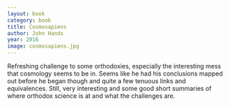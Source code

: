 ```yaml
---
layout: book
category: book
title: Cosmosapiens
author: John Hands
year: 2016
image: cosmosapiens.jpg
---
```

Refreshing challenge to some orthodoxies, especially the interesting mess that cosmology seems to be in. Seems like he had his conclusions mapped out before he began though and quite a few tenuous links and equivalences. Still, very interesting and some good short summaries of where orthodox science is at and what the challenges are.

